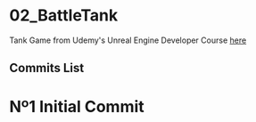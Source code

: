 # 02_BattleTank
Tank Game from Udemy's Unreal Engine Developer Course [here](https://www.udemy.com/unrealcourse/learn/v4/content)

## Commits List
# Nº1 Initial Commit
